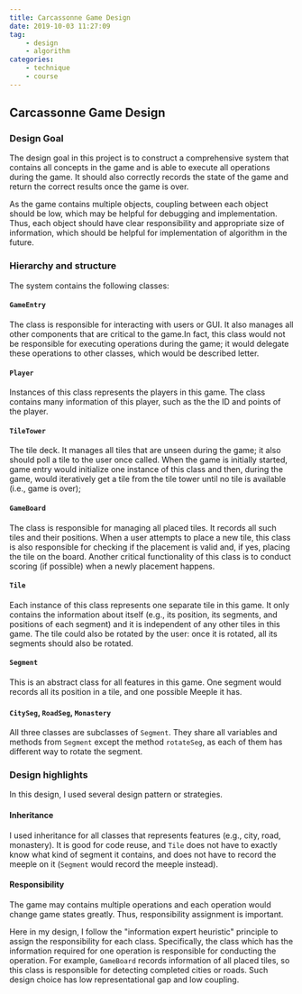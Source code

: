 ```yaml
---
title: Carcassonne Game Design
date: 2019-10-03 11:27:09
tag: 
    - design
    - algorithm
categories:
    - technique
    - course
---
```


## Carcassonne Game Design

### Design Goal

The design goal in this project is to construct a comprehensive system that contains all concepts in the game and is able to execute all operations during the game. It should also correctly records the state of the game and return the correct results once the game is over.

As the game contains multiple objects, coupling between each object should be low, which may be helpful for debugging and implementation. Thus, each object should have clear responsibility and appropriate size of information, which should be helpful for implementation of algorithm in the future.

### Hierarchy and structure

The system contains the following classes:

#### `GameEntry`
The class is responsible for interacting with users or GUI. It also manages all other components that are critical to the game.In fact, this class would not be responsible for executing operations during the game; it would delegate these operations to other classes, which would be described letter.

#### `Player`
Instances of this class represents the players in this game. The class contains many information of this player, such as the the ID and points of the player.

#### `TileTower`
The tile deck. It manages all tiles that are unseen during the game; it also should poll a tile to the user once called. When the game is initially started, game entry would initialize one instance of this class and then, during the game, would iteratively get a tile from the tile tower until no tile is available (i.e., game is over);

#### `GameBoard`
The class is responsible for managing all placed tiles. It records all such tiles and their positions. When a user attempts to place a new tile, this class is also responsible for checking if the placement is valid and, if yes, placing the tile on the board. Another critical functionality of this class is to conduct scoring (if possible) when a newly placement happens.

#### `Tile`
Each instance of this class represents one separate tile in this game. It only contains the information about itself (e.g., its position, its segments, and positions of each segment) and it is independent of any other tiles in this game. The tile could also be rotated by the user: once it is rotated, all its segments should also be rotated.

#### `Segment`
This is an abstract class for all features in this game. One segment would records all its position in a tile, and one possible Meeple it has.

#### `CitySeg`, `RoadSeg`, `Monastery`

All three classes are subclasses of `Segment`. They share all variables and methods from `Segment` except the method `rotateSeg`, as each of them has different way to rotate the segment.

### Design highlights

In this design, I used several design pattern or strategies.

#### Inheritance

I used inheritance for all classes that represents features (e.g., city, road, monastery). It is good for code reuse, and `Tile` does not have to exactly know what kind of segment it contains, and does not have to record the meeple on it (`Segment` would record the meeple instead).

#### Responsibility

The game may contains multiple operations and each operation would change game states greatly. Thus, responsibility assignment is important. 

Here in my design, I follow the "information expert heuristic" principle to assign the responsibility for each class. Specifically, the class which has the information required for one operation is responsible for conducting the operation. For example, `GameBoard` records information of all placed tiles, so this class is responsible for detecting completed cities or roads. Such design choice has low representational gap and low coupling.